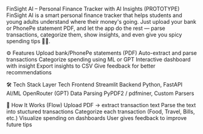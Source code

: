  FinSight AI – Personal Finance Tracker with AI Insights (PROTOTYPE)
FinSight AI is a smart personal finance tracker that helps students and young adults understand where their money's going. Just upload your bank or PhonePe statement PDF, and let the app do the rest — parse transactions, categorize them, show insights, and even give you spicy spending tips 🧠✨.

⚙️ Features
 Upload bank/PhonePe statements (PDF)
 Auto-extract and parse transactions
 Categorize spending using ML or GPT
 Interactive dashboard with insight
 Export insights to CSV
 Give feedback for better recommendations

🛠️ Tech Stack
Layer	Tech
Frontend	Streamlit
Backend	Python, FastAPI
AI/ML	OpenRouter (GPT)
Data Parsing	PyPDF2 / pdfminer, Custom Parsers

🧠 How It Works (Flow)
Upload PDF → extract transaction text
Parse the text into stuctured transactions
Categorize each transaction (Food, Travel, Bills, etc.)
Visualize spending on dashboards
User gives feedback to improve future tips
